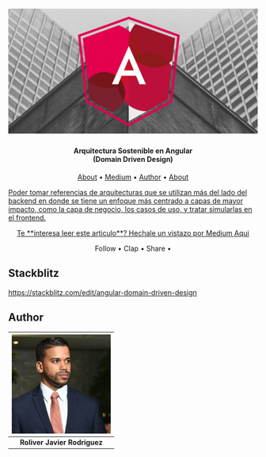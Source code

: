 


<h1 align="center">
  <br>
  <a href="https://medium.com/@roliver_javier/arquitectura-sostenible-en-angular-91301259e83e"><img src="https://github.com/Roliver-Javier/angular-microfrontend/blob/master/src/assets/img/1_IXqGuECQPNvc34NC9VBV9Q.png"></a>

 
</h1>

<h4 align="center"><span>Arquitectura Sostenible en Angular<br/><span align="center">(Domain Driven Design)</span></h4>

      
<p align="center">
  <a href="#about">About</a> •
  <a href="https://medium.com/@roliver_javier/arquitectura-sostenible-en-angular-91301259e83e">Medium</a> •
  <a href="#author">Author</a> •
  <a href="#stackblitz>Stackblitz</a> •
</p>

---

## About
<p >
Poder tomar referencias de arquitecturas que se utilizan más del lado del backend en donde se tiene un enfoque más centrado a capas de mayor impacto, como la capa de negocio, los casos de uso, y tratar simularlas en el frontend.
</p>

<p align="center"> 
Te **interesa leer este articulo**? Hechale un vistazo por Medium <a href="https://medium.com/@roliver_javier/arquitectura-sostenible-en-angular-91301259e83e">Aqui</a>
</p>
<p align="center"> 
  <a>Follow</a> •
  <a>Clap</a> •
  <a>Share</a> •
</p>

## Stackblitz
<a href="https://stackblitz.com/edit/angular-domain-driven-design">
https://stackblitz.com/edit/angular-domain-driven-design
</a>


## Author

|  	[![profile](https://github.com/Roliver-Javier/angular-microfrontend/blob/master/src/assets/img/0.jpg)](https://www.linkedin.com/in/roliver-javier/) |
|:---------------------------------------------------------------------------------------------------------:	|
|                                            **Roliver Javier Rodriguez**                                     |
